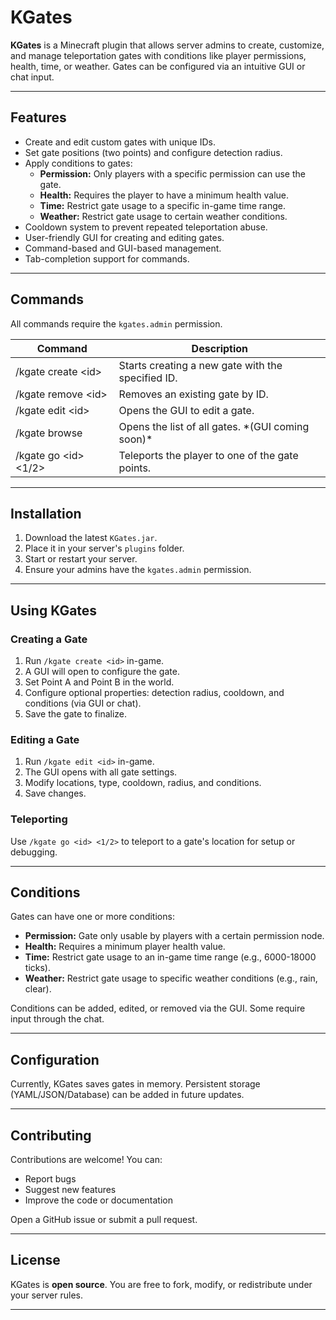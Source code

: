 <h1>KGates</h1>
<p><strong>KGates</strong> is a Minecraft plugin that allows server admins to create, customize, and manage teleportation gates with conditions like player permissions, health, time, or weather. Gates can be configured via an intuitive GUI or chat input.</p>

<hr>

<h2>Features</h2>
<ul>
    <li>Create and edit custom gates with unique IDs.</li>
    <li>Set gate positions (two points) and configure detection radius.</li>
    <li>Apply conditions to gates:
        <ul>
            <li><strong>Permission:</strong> Only players with a specific permission can use the gate.</li>
            <li><strong>Health:</strong> Requires the player to have a minimum health value.</li>
            <li><strong>Time:</strong> Restrict gate usage to a specific in-game time range.</li>
            <li><strong>Weather:</strong> Restrict gate usage to certain weather conditions.</li>
        </ul>
    </li>
    <li>Cooldown system to prevent repeated teleportation abuse.</li>
    <li>User-friendly GUI for creating and editing gates.</li>
    <li>Command-based and GUI-based management.</li>
    <li>Tab-completion support for commands.</li>
</ul>

<hr>

<h2>Commands</h2>
<p>All commands require the <code>kgates.admin</code> permission.</p>
<table>
    <thead>
        <tr>
            <th>Command</th>
            <th>Description</th>
        </tr>
    </thead>
    <tbody>
        <tr>
            <td><span class="command">/kgate create &lt;id&gt;</span></td>
            <td>Starts creating a new gate with the specified ID.</td>
        </tr>
        <tr>
            <td><span class="command">/kgate remove &lt;id&gt;</span></td>
            <td>Removes an existing gate by ID.</td>
        </tr>
        <tr>
            <td><span class="command">/kgate edit &lt;id&gt;</span></td>
            <td>Opens the GUI to edit a gate.</td>
        </tr>
        <tr>
            <td><span class="command">/kgate browse</span></td>
            <td>Opens the list of all gates. *(GUI coming soon)*</td>
        </tr>
        <tr>
            <td><span class="command">/kgate go &lt;id&gt; &lt;1/2&gt;</span></td>
            <td>Teleports the player to one of the gate points.</td>
        </tr>
    </tbody>
</table>

<hr>

<h2>Installation</h2>
<ol>
    <li>Download the latest <code>KGates.jar</code>.</li>
    <li>Place it in your server's <code>plugins</code> folder.</li>
    <li>Start or restart your server.</li>
    <li>Ensure your admins have the <code>kgates.admin</code> permission.</li>
</ol>

<hr>

<h2>Using KGates</h2>

<h3>Creating a Gate</h3>
<ol>
    <li>Run <code>/kgate create &lt;id&gt;</code> in-game.</li>
    <li>A GUI will open to configure the gate.</li>
    <li>Set Point A and Point B in the world.</li>
    <li>Configure optional properties: detection radius, cooldown, and conditions (via GUI or chat).</li>
    <li>Save the gate to finalize.</li>
</ol>

<h3>Editing a Gate</h3>
<ol>
    <li>Run <code>/kgate edit &lt;id&gt;</code> in-game.</li>
    <li>The GUI opens with all gate settings.</li>
    <li>Modify locations, type, cooldown, radius, and conditions.</li>
    <li>Save changes.</li>
</ol>

<h3>Teleporting</h3>
<p>Use <code>/kgate go &lt;id&gt; &lt;1/2&gt;</code> to teleport to a gate's location for setup or debugging.</p>

<hr>

<h2>Conditions</h2>
<p>Gates can have one or more conditions:</p>
<ul>
    <li><strong>Permission:</strong> Gate only usable by players with a certain permission node.</li>
    <li><strong>Health:</strong> Requires a minimum player health value.</li>
    <li><strong>Time:</strong> Restrict gate usage to an in-game time range (e.g., 6000-18000 ticks).</li>
    <li><strong>Weather:</strong> Restrict gate usage to specific weather conditions (e.g., rain, clear).</li>
</ul>
<p>Conditions can be added, edited, or removed via the GUI. Some require input through the chat.</p>

<hr>

<h2>Configuration</h2>
<p>Currently, KGates saves gates in memory. Persistent storage (YAML/JSON/Database) can be added in future updates.</p>

<hr>

<h2>Contributing</h2>
<p>Contributions are welcome! You can:</p>
<ul>
    <li>Report bugs</li>
    <li>Suggest new features</li>
    <li>Improve the code or documentation</li>
</ul>
<p>Open a GitHub issue or submit a pull request.</p>

<hr>

<h2>License</h2>
<p>KGates is <strong>open source</strong>. You are free to fork, modify, or redistribute under your server rules.</p>

<hr>
</body>
</html>
